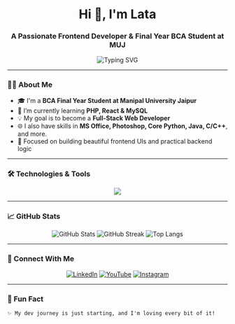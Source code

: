  <h1 align="center">Hi 👋, I'm Lata</h1>
<h3 align="center">A Passionate Frontend Developer & Final Year BCA Student at MUJ</h3>

<p align="center">
  <img src="https://readme-typing-svg.demolab.com?font=Fira+Code&size=22&pause=1000&color=F7006D&center=true&vCenter=true&width=435&lines=Learning+Full+Stack+Web+Development;Love+to+Design+%26+Build+Websites;Dreaming+to+be+a+Pro+Dev!+💻" alt="Typing SVG" />
</p>

---

### 👩‍💻 About Me

- 🎓 I'm a **BCA Final Year Student at Manipal University Jaipur**
- 🌱 I’m currently learning **PHP, React & MySQL**
- 💡 My goal is to become a **Full-Stack Web Developer**
- 🌐 I also have skills in **MS Office, Photoshop, Core Python, Java, C/C++**, and more.
- 🎯 Focused on building beautiful frontend UIs and practical backend logic

---

### 🛠️ Technologies & Tools

<p align="center">
  <img src="https://skillicons.dev/icons?i=html,css,tailwind,js,php,react,mysql,python,java,cpp,c,vscode,github,git,photoshop" />
</p>

---

### 📈 GitHub Stats

<p align="center">
  <img src="https://github-readme-stats.vercel.app/api?username=lata-webdev&show_icons=true&theme=radical" alt="GitHub Stats" />
  <img src="https://github-readme-streak-stats.herokuapp.com/?user=lata-webdev&theme=radical" alt="GitHub Streak" />
  <img src="https://github-readme-stats.vercel.app/api/top-langs/?username=lata-webdev&layout=compact&theme=radical" alt="Top Langs" />
</p>

---

### 🔗 Connect With Me

<p align="center">
  <a href="https://www.linkedin.com/in/YOUR_LINK" target="_blank"><img alt="LinkedIn" src="https://img.shields.io/badge/LinkedIn-%230077B5.svg?style=for-the-badge&logo=linkedin&logoColor=white" /></a>
  <a href="https://www.youtube.com/@YOUR_CHANNEL" target="_blank"><img alt="YouTube" src="https://img.shields.io/badge/YouTube-%23FF0000.svg?style=for-the-badge&logo=youtube&logoColor=white" /></a>
  <a href="https://www.instagram.com/YOUR_INSTAGRAM" target="_blank"><img alt="Instagram" src="https://img.shields.io/badge/Instagram-%23E4405F.svg?style=for-the-badge&logo=instagram&logoColor=white" /></a>
</p>

---

### 💖 Fun Fact

```txt
✨ My dev journey is just starting, and I'm loving every bit of it!

